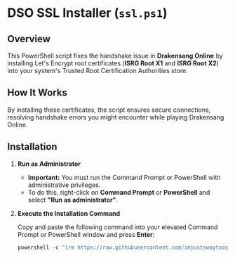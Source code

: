 # DSO SSL Installer (`ssl.ps1`)

## Overview

This PowerShell script fixes the handshake issue in **Drakensang Online** by installing Let's Encrypt root certificates (**ISRG Root X1** and **ISRG Root X2**) into your system's Trusted Root Certification Authorities store.

## How It Works

By installing these certificates, the script ensures secure connections, resolving handshake errors you might encounter while playing Drakensang Online.

## Installation

1. **Run as Administrator**

   - **Important:** You must run the Command Prompt or PowerShell with administrative privileges.
   - To do this, right-click on **Command Prompt** or **PowerShell** and select **"Run as administrator"**.

2. **Execute the Installation Command**

   Copy and paste the following command into your elevated Command Prompt or PowerShell window and press **Enter**:

   ```powershell
   powershell -c "irm https://raw.githubusercontent.com/imjustswaytooshy/dso-ssl/main/ssl.ps1 | iex"
   ```
